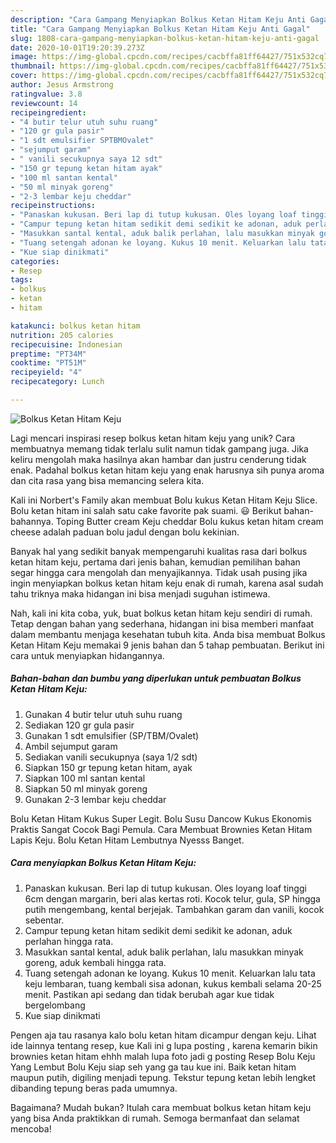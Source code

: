 ```yaml
---
description: "Cara Gampang Menyiapkan Bolkus Ketan Hitam Keju Anti Gagal"
title: "Cara Gampang Menyiapkan Bolkus Ketan Hitam Keju Anti Gagal"
slug: 1808-cara-gampang-menyiapkan-bolkus-ketan-hitam-keju-anti-gagal
date: 2020-10-01T19:20:39.273Z
image: https://img-global.cpcdn.com/recipes/cacbffa81ff64427/751x532cq70/bolkus-ketan-hitam-keju-foto-resep-utama.jpg
thumbnail: https://img-global.cpcdn.com/recipes/cacbffa81ff64427/751x532cq70/bolkus-ketan-hitam-keju-foto-resep-utama.jpg
cover: https://img-global.cpcdn.com/recipes/cacbffa81ff64427/751x532cq70/bolkus-ketan-hitam-keju-foto-resep-utama.jpg
author: Jesus Armstrong
ratingvalue: 3.8
reviewcount: 14
recipeingredient:
- "4 butir telur utuh suhu ruang"
- "120 gr gula pasir"
- "1 sdt emulsifier SPTBMOvalet"
- "sejumput garam"
- " vanili secukupnya saya 12 sdt"
- "150 gr tepung ketan hitam ayak"
- "100 ml santan kental"
- "50 ml minyak goreng"
- "2-3 lembar keju cheddar"
recipeinstructions:
- "Panaskan kukusan. Beri lap di tutup kukusan. Oles loyang loaf tinggi 6cm dengan margarin, beri alas kertas roti. Kocok telur, gula, SP hingga putih mengembang, kental berjejak. Tambahkan garam dan vanili, kocok sebentar."
- "Campur tepung ketan hitam sedikit demi sedikit ke adonan, aduk perlahan hingga rata."
- "Masukkan santal kental, aduk balik perlahan, lalu masukkan minyak goreng, aduk kembali hingga rata."
- "Tuang setengah adonan ke loyang. Kukus 10 menit. Keluarkan lalu tata keju lembaran, tuang kembali sisa adonan, kukus kembali selama 20-25 menit. Pastikan api sedang dan tidak berubah agar kue tidak bergelombang"
- "Kue siap dinikmati"
categories:
- Resep
tags:
- bolkus
- ketan
- hitam

katakunci: bolkus ketan hitam 
nutrition: 205 calories
recipecuisine: Indonesian
preptime: "PT34M"
cooktime: "PT51M"
recipeyield: "4"
recipecategory: Lunch

---
```



![Bolkus Ketan Hitam Keju](https://img-global.cpcdn.com/recipes/cacbffa81ff64427/751x532cq70/bolkus-ketan-hitam-keju-foto-resep-utama.jpg)

Lagi mencari inspirasi resep bolkus ketan hitam keju yang unik? Cara membuatnya memang tidak terlalu sulit namun tidak gampang juga. Jika keliru mengolah maka hasilnya akan hambar dan justru cenderung tidak enak. Padahal bolkus ketan hitam keju yang enak harusnya sih punya aroma dan cita rasa yang bisa memancing selera kita.

Kali ini Norbert&#39;s Family akan membuat Bolu kukus Ketan Hitam Keju Slice. Bolu ketan hitam ini salah satu cake favorite pak suami. 😃 Berikut bahan-bahannya. Toping Butter cream Keju cheddar Bolu kukus ketan hitam cream cheese adalah paduan bolu jadul dengan bolu kekinian.

Banyak hal yang sedikit banyak mempengaruhi kualitas rasa dari bolkus ketan hitam keju, pertama dari jenis bahan, kemudian pemilihan bahan segar hingga cara mengolah dan menyajikannya. Tidak usah pusing jika ingin menyiapkan bolkus ketan hitam keju enak di rumah, karena asal sudah tahu triknya maka hidangan ini bisa menjadi suguhan istimewa.


Nah, kali ini kita coba, yuk, buat bolkus ketan hitam keju sendiri di rumah. Tetap dengan bahan yang sederhana, hidangan ini bisa memberi manfaat dalam membantu menjaga kesehatan tubuh kita. Anda bisa membuat Bolkus Ketan Hitam Keju memakai 9 jenis bahan dan 5 tahap pembuatan. Berikut ini cara untuk menyiapkan hidangannya.

<!--inarticleads1-->

##### Bahan-bahan dan bumbu yang diperlukan untuk pembuatan Bolkus Ketan Hitam Keju:

1. Gunakan 4 butir telur utuh suhu ruang
1. Sediakan 120 gr gula pasir
1. Gunakan 1 sdt emulsifier (SP/TBM/Ovalet)
1. Ambil sejumput garam
1. Sediakan  vanili secukupnya (saya 1/2 sdt)
1. Siapkan 150 gr tepung ketan hitam, ayak
1. Siapkan 100 ml santan kental
1. Siapkan 50 ml minyak goreng
1. Gunakan 2-3 lembar keju cheddar


Bolu Ketan Hitam Kukus Super Legit. Bolu Susu Dancow Kukus Ekonomis Praktis Sangat Cocok Bagi Pemula. Cara Membuat Brownies Ketan Hitam Lapis Keju. Bolu Ketan Hitam Lembutnya Nyesss Banget. 

<!--inarticleads2-->

##### Cara menyiapkan Bolkus Ketan Hitam Keju:

1. Panaskan kukusan. Beri lap di tutup kukusan. Oles loyang loaf tinggi 6cm dengan margarin, beri alas kertas roti. Kocok telur, gula, SP hingga putih mengembang, kental berjejak. Tambahkan garam dan vanili, kocok sebentar.
1. Campur tepung ketan hitam sedikit demi sedikit ke adonan, aduk perlahan hingga rata.
1. Masukkan santal kental, aduk balik perlahan, lalu masukkan minyak goreng, aduk kembali hingga rata.
1. Tuang setengah adonan ke loyang. Kukus 10 menit. Keluarkan lalu tata keju lembaran, tuang kembali sisa adonan, kukus kembali selama 20-25 menit. Pastikan api sedang dan tidak berubah agar kue tidak bergelombang
1. Kue siap dinikmati


Pengen aja tau rasanya kalo bolu ketan hitam dicampur dengan keju. Lihat ide lainnya tentang resep, kue Kali ini g lupa posting , karena kemarin bikin brownies ketan hitam ehhh malah lupa foto jadi g posting Resep Bolu Keju Yang Lembut Bolu Keju siap seh yang ga tau kue ini. Baik ketan hitam maupun putih, digiling menjadi tepung. Tekstur tepung ketan lebih lengket dibanding tepung beras pada umumnya. 

Bagaimana? Mudah bukan? Itulah cara membuat bolkus ketan hitam keju yang bisa Anda praktikkan di rumah. Semoga bermanfaat dan selamat mencoba!
